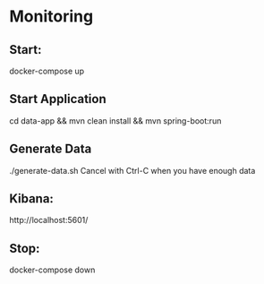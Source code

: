 # Monitoring

## Start:
docker-compose up

## Start Application
cd data-app && mvn clean install && mvn spring-boot:run

## Generate Data
./generate-data.sh
Cancel with Ctrl-C when you have enough data

## Kibana:
http://localhost:5601/

## Stop:
docker-compose down
